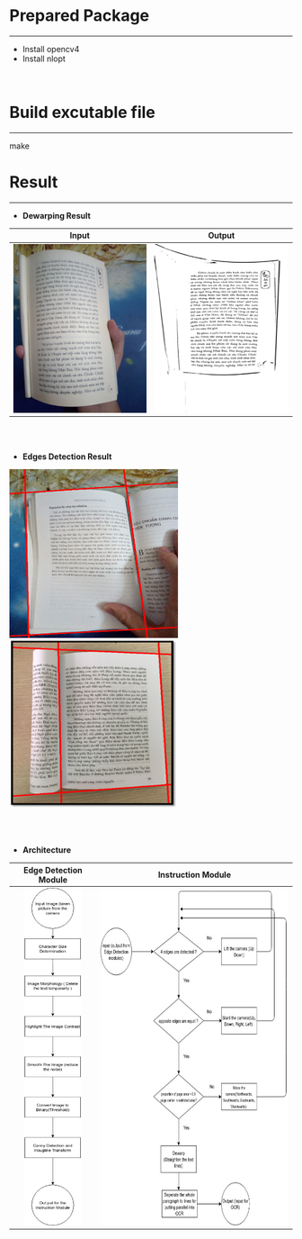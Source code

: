 # Prepared Package
----
* Install opencv4
* Install nlopt
<br />

# Build excutable file
----
make
<br />


# Result
----
* **Dewarping Result**

Input | Output
|:-------------------------:|:-------------------------:|
<img src="./Result/DewarpInput.jpg" width="300" height="300" /> | <img src="./Result/DewarpOutput.png" width="300" height="300" />

<br />
<br />


* **Edges Detection Result**

<img src="./Result/EdgesResult2.png" width="300" height="300" />  <img src="./Result/EdgesResult1.png" width="300" height="300" />

<br />
<br />


* **Architecture**

Edge Detection Module | Instruction Module 
|:-------------------------:|:-------------------------:|
<img src="./Result/EdgeDetectionModule.jpg" width="100" height="600" /> | <img src="./Result/InstructionModel.jpg" width="400" height="600" />
